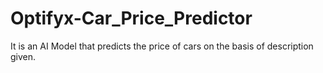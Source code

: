 # Optifyx-Car_Price_Predictor
It is an AI Model that predicts the price of cars on the basis of description given.
